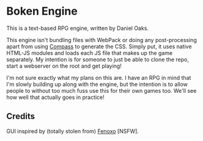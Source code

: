 # Boken Engine
This is a text-based RPG engine, written by Daniel Oaks.

This engine isn't bundling files with WebPack or doing any post-processing apart from using [Compass](http://compass-style.org) to generate the CSS. Simply put, it uses native HTML-JS modules and loads each JS file that makes up the game separately. My intention is for someone to just be able to clone the repo, start a webserver on the root and get playing!

I'm not sure exactly what my plans on this are. I have an RPG in mind that I'm slowly building up along with the engine, but the intention is to allow people to without too much fuss use this for their own games too. We'll see how well that actually goes in practice!


## Credits

GUI inspired by (totally stolen from) [Fenoxo](https://www.fenoxo.com) \[NSFW\].

